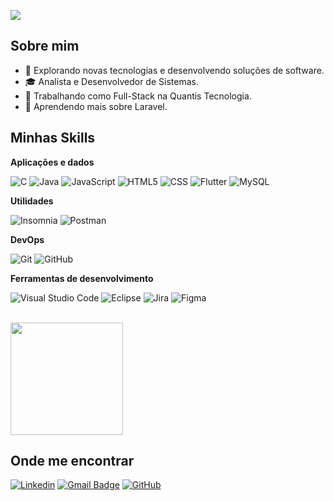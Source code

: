![](https://komarev.com/ghpvc/?username=vviniciuss13&color=006bed)

## Sobre mim

- 🤔 Explorando novas tecnologias e desenvolvendo soluções de software.
- 🎓 Analista e Desenvolvedor de Sistemas.
- 💼 Trabalhando como Full-Stack na Quantis Tecnologia.
- 🌱 Aprendendo mais sobre Laravel.

## Minhas Skills

**Aplicações e dados**

![C](https://img.shields.io/badge/-C-333333?style=flat&logo=C%2B%2B&logoColor=00599C)
![Java](https://img.shields.io/badge/-Java-333333?style=flat&logo=Java&logoColor=007396)
![JavaScript](https://img.shields.io/badge/-JavaScript-333333?style=flat&logo=javascript)
![HTML5](https://img.shields.io/badge/-HTML5-333333?style=flat&logo=HTML5)
![CSS](https://img.shields.io/badge/-CSS-333333?style=flat&logo=CSS3&logoColor=1572B6)
![Flutter](https://img.shields.io/badge/-Flutter-333333?style=flat&logo=Flutter)
![MySQL](https://img.shields.io/badge/-MySQL-333333?style=flat&logo=mysql)

**Utilidades**

![Insomnia](https://img.shields.io/badge/-Insomnia-333333?style=flat&logo=insomnia)
![Postman](https://img.shields.io/badge/-Postman-333333?style=flat&logo=postman)

**DevOps**

![Git](https://img.shields.io/badge/-Git-333333?style=flat&logo=git)
![GitHub](https://img.shields.io/badge/-GitHub-333333?style=flat&logo=github)

**Ferramentas de desenvolvimento**

![Visual Studio Code](https://img.shields.io/badge/-Visual%20Studio%20Code-333333?style=flat&logo=visual-studio-code&logoColor=007ACC)
![Eclipse](https://img.shields.io/badge/-Eclipse-333333?style=flat&logo=eclipse-ide&logoColor=2C2255)
![Jira](https://img.shields.io/badge/-Jira-333333?style=flat&logo=trello&logoColor=007ACC)
![Figma](https://img.shields.io/badge/-Figma-333333?style=flat&logo=figma&logoColor=007ACC)

<br/>

<a href="https://github.com/iuricode" title="Perfil do Iuri">
  <img height="180em" src="https://github-readme-stats.vercel.app/api?username=iuricode&theme=dracula&show_icons=true" />
</a>

## Onde me encontrar

[![Linkedin](https://img.shields.io/badge/-Carlos_Fravolini-blue?style=flat-square&logo=Linkedin&logoColor=white&link=https://www.linkedin.com/in/carlosfravolini/)](https://www.linkedin.com/in/carlosfravolini/)
[![Gmail Badge](https://img.shields.io/badge/-viniciusfravolini@gmail.com-006bed?style=flat-square&logo=Gmail&logoColor=white&link=mailto:viniciusfravolini@gmail.com)](mailto:viniciusfravolini@gmail.com)
[![GitHub](https://img.shields.io/github/followers/vviniciuss13?label=follow&style=social)](https://github.com/Vviniciuss13/)

